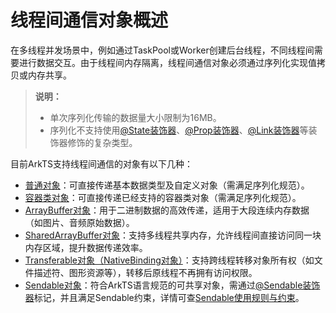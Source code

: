# 线程间通信对象概述
<!--Kit: ArkTS-->
<!--Subsystem: CommonLibrary-->
<!--Owner: @wang_zhaoyong-->
<!--Designer: @weng-changcheng-->
<!--Tester: @kirl75; @zsw_zhushiwei-->
<!--Adviser: @ge-yafang-->

在多线程并发场景中，例如通过TaskPool或Worker创建后台线程，不同线程间需要进行数据交互。由于线程间内存隔离，线程间通信对象必须通过序列化实现值拷贝或内存共享。

> **说明：**
>
> - 单次序列化传输的数据量大小限制为16MB。
> - 序列化不支持使用[@State装饰器](../ui/state-management/arkts-state.md)、[@Prop装饰器](../ui/state-management/arkts-prop.md)、[@Link装饰器](../ui/state-management/arkts-link.md)等装饰器修饰的复杂类型。

目前ArkTS支持线程间通信的对象有以下几种：

- [普通对象](normal-object.md)：可直接传递基本数据类型及自定义对象（需满足序列化规范）。
- [容器类对象](container-object.md)：可直接传递已经支持的容器类对象（需满足序列化规范）。
- [ArrayBuffer对象](arraybuffer-object.md)：用于二进制数据的高效传递，适用于大段连续内存数据（如图片、音频原始数据）。
- [SharedArrayBuffer对象](shared-arraybuffer-object.md)：支持多线程共享内存，允许线程间直接访问同一块内存区域，提升数据传递效率。
- [Transferable对象（NativeBinding对象）](transferabled-object.md)：支持跨线程转移对象所有权（如文件描述符、图形资源等），转移后原线程不再拥有访问权限。
- [Sendable对象](arkts-sendable.md)：符合ArkTS语言规范的可共享对象，需通过[@Sendable装饰器](arkts-sendable.md#sendable装饰器)标记，并且满足Sendable约束，详情可查[Sendable使用规则与约束](sendable-constraints.md)。
